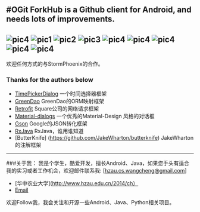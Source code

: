 #OGit
ForkHub is a Github client for Android, and needs lots of improvements.
---------------------
![pic4](https://github.com/StormPhoenix/OGit/raw/master/captures/device-2017-03-16-154618.png)
![pic1](https://github.com/StormPhoenix/OGit/raw/master/captures/device-2017-03-16-153852.png)
![pic2](https://github.com/StormPhoenix/OGit/raw/master/captures/device-2017-03-16-154201.png)
![pic3](https://github.com/StormPhoenix/OGit/raw/master/captures/device-2017-03-16-154438.png)
![pic4](https://github.com/StormPhoenix/OGit/raw/master/captures/device-2017-03-16-154450.png)
![pic4](https://github.com/StormPhoenix/OGit/raw/master/captures/device-2017-03-16-154509.png)
![pic4](https://github.com/StormPhoenix/OGit/raw/master/captures/device-2017-03-16-162708.png)
![pic4](https://github.com/StormPhoenix/OGit/raw/master/captures/device-2017-03-16-162757.png)
![pic4](https://github.com/StormPhoenix/OGit/raw/master/captures/device-2017-03-16-162829.png)
---------------------
欢迎任何方式的与StormPhoenix的合作。

### Thanks for the authors below

*	[TimePickerDialog](https://github.com/JZXiang/TimePickerDialog) 一个时间选择器框架
*	[GreenDao](https://github.com/greenrobot/greenDAO) GreenDao的ORM映射框架
* [Retrofit](https://github.com/square/retrofit) Square公司的网络请求框架
* [Material-dialogs](https://github.com/afollestad/material-dialogs) 一个优秀的Material-Design 风格的对话框
*	[Gson](https://github.com/google/gson) Google的JSON转化框架
* [RxJava](https://github.com/ReactiveX/RxJava) RxJava，谁用谁知道
* [ButterKnife] (https://github.com/JakeWharton/butterknife) JakeWharton的注解框架

-------


###关于我：
我是个学生，酷爱开发，擅长Android、Java，如果您手头有适合我的实习或者工作机会，欢迎邮件联系我:  [hzau.cs.wangcheng@gmail.com]

* [华中农业大学](http://www.hzau.edu.cn/2014/ch）
* [Email](hzau.cs.wangcheng@gmail.com)

欢迎Follow我，我会关注和开源一些Android、Java、Python相关项目。


